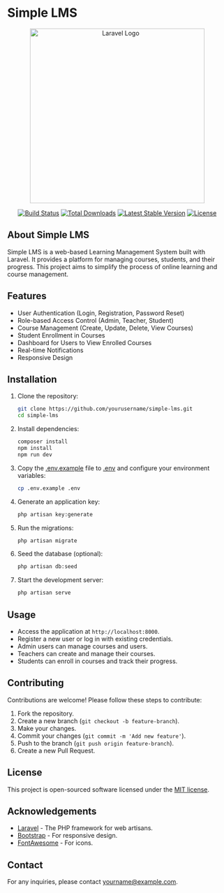 # Simple LMS

<p align="center"><a href="https://laravel.com" target="_blank"><img src="https://raw.githubusercontent.com/laravel/art/master/logo-lockup/5%20SVG/2%20CMYK/1%20Full%20Color/laravel-logolockup-cmyk-red.svg" width="400" alt="Laravel Logo"></a></p>

<p align="center">
<a href="https://github.com/laravel/framework/actions"><img src="https://github.com/laravel/framework/workflows/tests/badge.svg" alt="Build Status"></a>
<a href="https://packagist.org/packages/laravel/framework"><img src="https://img.shields.io/packagist/dt/laravel/framework" alt="Total Downloads"></a>
<a href="https://packagist.org/packages/laravel/framework"><img src="https://img.shields.io/packagist/v/laravel/framework" alt="Latest Stable Version"></a>
<a href="https://packagist.org/packages/laravel/framework"><img src="https://img.shields.io/packagist/l/laravel/framework" alt="License"></a>
</p>

## About Simple LMS

Simple LMS is a web-based Learning Management System built with Laravel. It provides a platform for managing courses, students, and their progress. This project aims to simplify the process of online learning and course management.

## Features

- User Authentication (Login, Registration, Password Reset)
- Role-based Access Control (Admin, Teacher, Student)
- Course Management (Create, Update, Delete, View Courses)
- Student Enrollment in Courses
- Dashboard for Users to View Enrolled Courses
- Real-time Notifications
- Responsive Design

## Installation

1. Clone the repository:
    ```bash
    git clone https://github.com/yourusername/simple-lms.git
    cd simple-lms
    ```

2. Install dependencies:
    ```bash
    composer install
    npm install
    npm run dev
    ```

3. Copy the [.env.example](http://_vscodecontentref_/1) file to [.env](http://_vscodecontentref_/2) and configure your environment variables:
    ```bash
    cp .env.example .env
    ```

4. Generate an application key:
    ```bash
    php artisan key:generate
    ```

5. Run the migrations:
    ```bash
    php artisan migrate
    ```

6. Seed the database (optional):
    ```bash
    php artisan db:seed
    ```

7. Start the development server:
    ```bash
    php artisan serve
    ```

## Usage

- Access the application at `http://localhost:8000`.
- Register a new user or log in with existing credentials.
- Admin users can manage courses and users.
- Teachers can create and manage their courses.
- Students can enroll in courses and track their progress.

## Contributing

Contributions are welcome! Please follow these steps to contribute:

1. Fork the repository.
2. Create a new branch (`git checkout -b feature-branch`).
3. Make your changes.
4. Commit your changes (`git commit -m 'Add new feature'`).
5. Push to the branch (`git push origin feature-branch`).
6. Create a new Pull Request.

## License

This project is open-sourced software licensed under the [MIT license](https://opensource.org/licenses/MIT).

## Acknowledgements

- [Laravel](https://laravel.com) - The PHP framework for web artisans.
- [Bootstrap](https://getbootstrap.com) - For responsive design.
- [FontAwesome](https://fontawesome.com) - For icons.

## Contact

For any inquiries, please contact [yourname@example.com](mailto:yourname@example.com).
